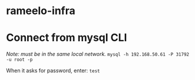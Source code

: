 # rameelo-infra

# Connect from mysql CLI
_Note: must be in the same local network._
`mysql -h 192.168.50.61 -P 31792 -u root -p`

When it asks for password, enter: `test`
